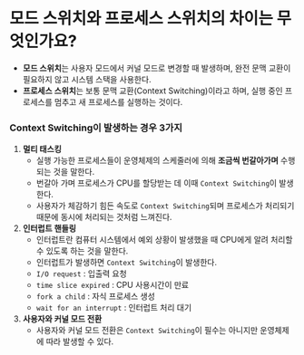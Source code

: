 # 모드 스위치와 프로세스 스위치의 차이는 무엇인가요?

- **모드 스위치**는 사용자 모드에서 커널 모드로 변경할 때 발생하며, 완전 문맥 교환이 필요하지 않고 시스템 스택을 사용한다.
- **프로세스 스위치**는 보통 문맥 교환(Context Switching)이라고 하며, 실행 중인 프로세스를 멈추고 새 프로세스를 실행하는 것이다.

### Context Switching이 발생하는 경우 3가지
1. **멀티 태스킹**
   - 실행 가능한 프로세스들이 운영체제의 스케줄러에 의해 **조금씩 번갈아가며** 수행되는 것을 말한다.
   - 번갈아 가며 프로세스가 CPU를 할당받는 데 이때 `Context Switching`이 발생한다.
   - 사용자가 체감하기 힘든 속도로 `Context Switching`되며 프로세스가 처리되기 때문에 동시에 처리되는 것처럼 느껴진다.
2. **인터럽트 핸들링**
   - 인터럽트란 컴퓨터 시스템에서 예외 상황이 발생했을 때 CPU에게 알려 처리할 수 있도록 하는 것을 말한다.
   - 인터럽트가 발생하면 `Context Switching`이 발생한다.
   - `I/O request` : 입출력 요청
   - `time slice expired` : CPU 사용시간이 만료
   - `fork a child` : 자식 프로세스 생성
   - `wait for an interrupt` : 인터럽트 처리 대기
3. **사용자와 커널 모드 전환**
   - 사용자와 커널 모드 전환은 `Context Switching`이 필수는 아니지만 운영체제에 따라 발생할 수 있다.
